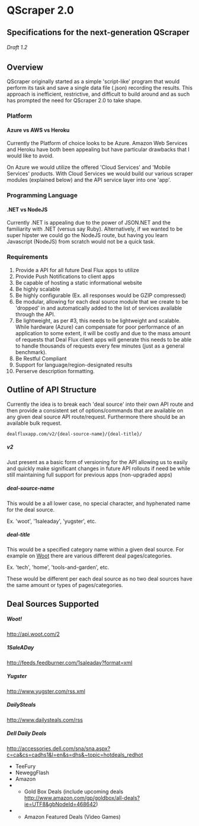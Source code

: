 # QScraper 2.0
## Specifications for the next-generation QScraper
###### Draft 1.2

## Overview

QScraper originally started as a simple 'script-like' program that would perform its task and save a single data file (.json) recording the results. This approach is inefficient, restrictive, and difficult to build around and as such has prompted the need for QScraper 2.0 to take shape.

### Platform
#### Azure vs AWS vs Heroku
Currently the Platform of choice looks to be Azure. Amazon Web Services and Heroku have both been appealing but have particular drawbacks that I would like to avoid.

On Azure we would utilize the offered 'Cloud Services' and 'Mobile Services' products. With Cloud Services we would build our various scraper modules (explained below) and the API service layer into one 'app'.

### Programming Language
#### .NET vs NodeJS
Currently .NET is appealing due to the power of JSON.NET and the familiarity with .NET (versus say Ruby). Alternatively, if we wanted to be super hipster we could go the NodeJS route, but having you learn Javascript (NodeJS) from scratch would not be a quick task.

### Requirements
1. Provide a API for all future Deal Flux apps to utilize
2. Provide Push Notifications to client apps
3. Be capable of hosting a static informational website
4. Be highly scalable
5. Be highly configurable (Ex. all responses would be GZIP compressed)
6. Be modular, allowing for each deal source module that we create to be 'dropped' in and automatically added to the list of services available through the API.
7. Be lightweight, as per #3, this needs to be lightweight and scalable. While hardware (Azure) can compensate for poor performance of an application to some extent, it will be costly and due to the mass amount of requests that Deal Flux client apps will generate this needs to be able to handle thousands of requests every few minutes (just as a general benchmark).
8. Be Restful Compliant
9. Support for language/region-designated results
10. Perserve description formatting.

## Outline of API Structure
Currently the idea is to break each 'deal source' into their own API route and then provide a consistent set of options/commands that are available on any given deal source API route/request. Furthermore there should be an available bulk request.

`dealfluxapp.com/v2/{deal-source-name}/{deal-title}/`

##### v2
Just present as a basic form of versioning for the API allowing us to easily and quickly make significant changes in future API rollouts if need be while still maintaining full support for previous apps (non-upgraded apps)

##### deal-source-name
This would be a all lower case, no special character, and hyphenated name for the deal source.

Ex. 'woot', '1saleaday', 'yugster', etc.

##### deal-title
This would be a specified category name within a given deal source. For example on [Woot](http://www.woot.com/) there are various different deal pages/categories.

Ex. 'tech', 'home', 'tools-and-garden', etc.

These would be different per each deal source as no two deal sources have the same amount or types of pages/categories.

## Deal Sources Supported
##### Woot!
http://api.woot.com/2
##### 1SaleADay
http://feeds.feedburner.com/1saleaday?format=xml
##### Yugster
http://www.yugster.com/rss.xml
##### DailySteals
http://www.dailysteals.com/rss
##### Dell Daily Deals
http://accessories.dell.com/sna/sna.aspx?c=ca&cs=cadhs1&l=en&s=dhs&~topic=hotdeals_redhot

- TeeFury
- NeweggFlash
- Amazon 
- - Gold Box Deals (include upcoming deals http://www.amazon.com/gp/goldbox/all-deals?ie=UTF8&gbNodeId=468642)
- - Amazon Featured Deals (Video Games)






